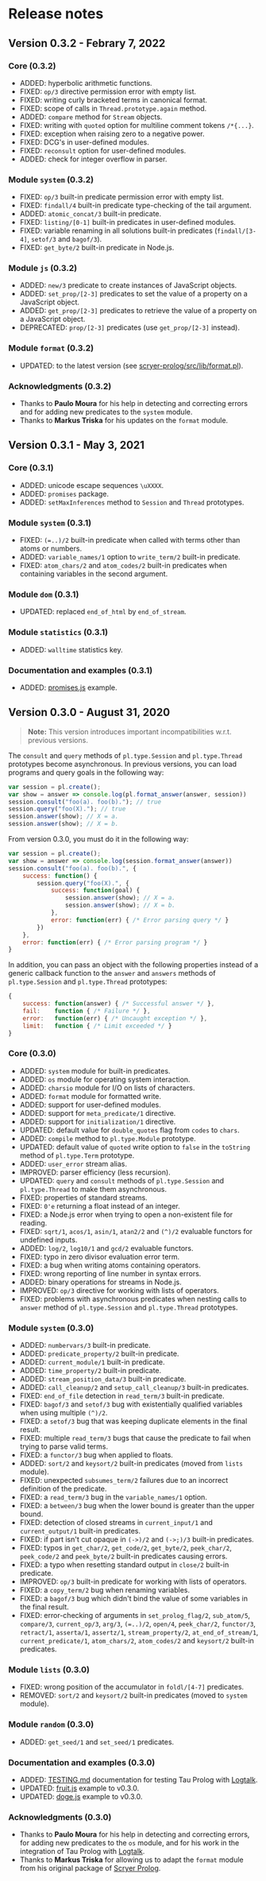 # Release notes

## Version 0.3.2 - Febrary 7, 2022

### Core (0.3.2)

* ADDED: hyperbolic arithmetic functions.
* FIXED: `op/3` directive permission error with empty list.
* FIXED: writing curly bracketed terms in canonical format.
* FIXED: scope of calls in `Thread.prototype.again` method.
* ADDED: `compare` method for `Stream` objects.
* FIXED: writing with `quoted` option for multiline comment tokens `/*{...}`.
* FIXED: exception when raising zero to a negative power.
* FIXED: DCG's in user-defined modules.
* FIXED: `reconsult` option for user-defined modules.
* ADDED: check for integer overflow in parser.

### Module `system` (0.3.2)

* FIXED: `op/3` built-in predicate permission error with empty list.
* FIXED: `findall/4` built-in predicate type-checking of the tail argument.
* ADDED: `atomic_concat/3` built-in predicate.
* FIXED: `listing/[0-1]` built-in predicates in user-defined modules.
* FIXED: variable renaming in all solutions built-in predicates (`findall/[3-4]`, `setof/3` and `bagof/3`).
* FIXED: `get_byte/2` built-in predicate in Node.js.

### Module `js` (0.3.2)

* ADDED: `new/3` predicate to create instances of JavaScript objects.
* ADDED: `set_prop/[2-3]` predicates to set the value of a property on a JavaScript object. 
* ADDED: `get_prop/[2-3]` predicates to retrieve the value of a property on a JavaScript object.
* DEPRECATED: `prop/[2-3]` predicates (use `get_prop/[2-3]` instead).

### Module `format` (0.3.2)

* UPDATED: to the latest version (see [scryer-prolog/src/lib/format.pl](https://github.com/mthom/scryer-prolog/blob/master/src/lib/format.pl)).

### Acknowledgments (0.3.2)

* Thanks to **Paulo Moura** for his help in detecting and correcting errors and for adding new predicates to the `system` module.
* Thanks to **Markus Triska** for his updates on the `format` module.

## Version 0.3.1 - May 3, 2021

### Core (0.3.1)

* ADDED: unicode escape sequences `\uXXXX`.
* ADDED: `promises` package.
* ADDED: `setMaxInferences` method to `Session` and `Thread` prototypes.

### Module `system` (0.3.1)

*  FIXED: `(=..)/2` built-in predicate when called with terms other than atoms or numbers.
* ADDED: `variable_names/1` option to `write_term/2` built-in predicate.
*  FIXED: `atom_chars/2` and `atom_codes/2` built-in predicates when containing variables in the second argument.

### Module `dom` (0.3.1)

* UPDATED: replaced `end_of_html` by `end_of_stream`. 

### Module `statistics` (0.3.1)

* ADDED: `walltime` statistics key.

### Documentation and examples (0.3.1)

* ADDED: [promises.js](examples/nodejs/promises.js) example.

## Version 0.3.0 - August 31, 2020

> **Note:** This version introduces important incompatibilities w.r.t. previous versions.

The `consult` and `query` methods of `pl.type.Session` and `pl.type.Thread` prototypes become asynchronous. In previous versions, you can load programs and query goals in the following way:

```js
var session = pl.create();
var show = answer => console.log(pl.format_answer(answer, session))
session.consult("foo(a). foo(b)."); // true
session.query("foo(X)."); // true
session.answer(show); // X = a.
session.answer(show); // X = b.
```

From version 0.3.0, you must do it in the following way:

```js
var session = pl.create();
var show = answer => console.log(session.format_answer(answer))
session.consult("foo(a). foo(b).", {
    success: function() {
        session.query("foo(X).", {
            success: function(goal) {
                session.answer(show); // X = a.
                session.answer(show); // X = b.
            },
            error: function(err) { /* Error parsing query */ }
        })
    },
    error: function(err) { /* Error parsing program */ }
}
```

In addition, you can pass an object with the following properties instead of a generic callback function to the `answer` and `answers` methods of `pl.type.Session` and `pl.type.Thread` prototypes: 

```js
{
    success: function(answer) { /* Successful answer */ },
    fail:    function { /* Failure */ },
    error:   function(err) { /* Uncaught exception */ },
    limit:   function { /* Limit exceeded */ }
}
```

### Core (0.3.0)

- ADDED: `system` module for built-in predicates.
- ADDED: `os` module for operating system interaction.
- ADDED: `charsio` module for I/O on lists of characters.
- ADDED: `format` module for formatted write.
- ADDED: support for user-defined modules.
- ADDED: support for `meta_predicate/1` directive.
- ADDED: support for `initialization/1` directive.
- UPDATED: default value for `double_quotes` flag from `codes` to `chars`.
- ADDED: `compile` method to `pl.type.Module` prototype.
- UPDATED: default value of `quoted` write option to `false` in the `toString` method of `pl.type.Term` prototype.
- ADDED: `user_error` stream alias.
- IMPROVED: parser efficiency (less recursion).
- UPDATED: `query` and `consult` methods of `pl.type.Session` and `pl.type.Thread` to make them asynchronous.
- FIXED: properties of standard streams.
- FIXED: `0'e` returning a float instead of an integer.
- FIXED: a Node.js error when trying to open a non-existent file for reading.
- FIXED: `sqrt/1`, `acos/1`, `asin/1`, `atan2/2` and `(^)/2` evaluable functors for undefined inputs.
- ADDED: `log/2`, `log10/1` and `gcd/2` evaluable functors.
- FIXED: typo in zero divisor evaluation error term.
- FIXED: a bug when writing atoms containing operators.
- FIXED: wrong reporting of line number in syntax errors.
- ADDED: binary operations for streams in Node.js.
- IMPROVED: `op/3` directive for working with lists of operators.
- FIXED: problems with asynchronous predicates when nesting calls to `answer` method of `pl.type.Session` and `pl.type.Thread` prototypes.

### Module `system` (0.3.0)

- ADDED: `numbervars/3` built-in predicate.
- ADDED: `predicate_property/2` built-in predicate.
- ADDED: `current_module/1` built-in predicate.
- ADDED: `time_property/2` built-in predicate.
- ADDED: `stream_position_data/3` built-in predicate.
- ADDED: `call_cleanup/2` and `setup_call_cleanup/3` built-in predicates.
- FIXED: `end_of_file` detection in `read_term/3` built-in predicate.
- FIXED: `bagof/3` and `setof/3` bug with existentially qualified variables when using multiple `(^)/2`.
- FIXED: a `setof/3` bug that was keeping duplicate elements in the final result.
- FIXED: multiple `read_term/3` bugs that cause the predicate to fail when trying to parse valid terms.
- FIXED: a `functor/3` bug when applied to floats.
- ADDED: `sort/2` and `keysort/2` built-in predicates (moved from `lists` module).
- FIXED: unexpected `subsumes_term/2` failures due to an incorrect definition of the predicate.
- FIXED: a `read_term/3` bug in the `variable_names/1` option.
- FIXED: a `between/3` bug when the lower bound is greater than the upper bound.
- FIXED: detection of closed streams in `current_input/1` and `current_output/1` built-in predicates.
- FIXED: if part isn't cut opaque in `(->)/2` and `(->;)/3` built-in predicates.
- FIXED: typos in `get_char/2`, `get_code/2`, `get_byte/2`, `peek_char/2`, `peek_code/2` and `peek_byte/2` built-in predicates causing errors.
- FIXED: a typo when resetting standard output in `close/2` built-in predicate.
- IMPROVED: `op/3` built-in predicate for working with lists of operators.
- FIXED: a `copy_term/2` bug when renaming variables.
- FIXED: a `bagof/3` bug which didn't bind the value of some variables in the final result.
- FIXED: error-checking of arguments in `set_prolog_flag/2`, `sub_atom/5`, `compare/3`, `current_op/3`, `arg/3`, `(=..)/2`, `open/4`, `peek_char/2`, `functor/3`, `retract/1`, `asserta/1`, `assertz/1`,  `stream_property/2`, `at_end_of_stream/1`, `current_predicate/1`, `atom_chars/2`, `atom_codes/2` and `keysort/2` built-in predicates.

### Module `lists` (0.3.0)

- FIXED: wrong position of the accumulator in `foldl/[4-7]` predicates.
- REMOVED: `sort/2` and `keysort/2` built-in predicates (moved to `system` module).

### Module `random` (0.3.0)

- ADDED: `get_seed/1` and `set_seed/1` predicates.

### Documentation and examples (0.3.0)

- ADDED: [TESTING.md](TESTING.md) documentation for testing Tau Prolog with [Logtalk](https://github.com/LogtalkDotOrg/logtalk3).
- UPDATED: [fruit.js](examples/nodejs/fruit.js) example to v0.3.0.
- UPDATED: [doge.js](examples/doge/doge.js) example to v0.3.0.

### Acknowledgments (0.3.0)

- Thanks to **Paulo Moura** for his help in detecting and correcting errors, for adding new predicates to the `os` module, and for his work in the integration of Tau Prolog with [Logtalk](https://github.com/LogtalkDotOrg/logtalk3).
- Thanks to **Markus Triska** for allowing us to adapt the `format` module from his original package of [Scryer Prolog](https://github.com/mthom/scryer-prolog/blob/master/src/lib/format.pl).

